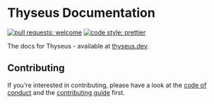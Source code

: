 # Thyseus Documentation

[![pull requests: welcome](https://img.shields.io/badge/PRs-welcome-brightgreen)](https://github.com/JaimeGensler/thyseus/pulls)
[![code style: prettier](https://img.shields.io/badge/code%20style-prettier-ff69b4)](https://github.com/prettier/prettier)

The docs for Thyseus - available at [thyseus.dev](https://thyseus.dev).

## Contributing

If you're interested in contributing, please have a look at the
[code of conduct](./CODE_OF_CONDUCT.md) and the
[contributing guide](./CONTRIBUTING.md) first.
